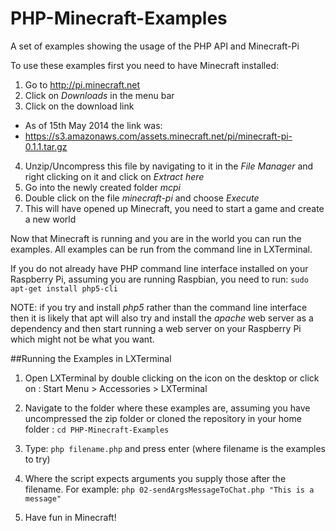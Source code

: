 PHP-Minecraft-Examples
======================

A set of examples showing the usage of the PHP API and Minecraft-Pi

To use these examples first you need to have Minecraft installed:

1. Go to http://pi.minecraft.net
2. Click on *Downloads* in the menu bar
3. Click on the download link
  * As of 15th May 2014 the link was:
  * https://s3.amazonaws.com/assets.minecraft.net/pi/minecraft-pi-0.1.1.tar.gz

4. Unzip/Uncompress this file by navigating to it in the *File Manager* and right clicking on it and click on *Extract here*
5. Go into the newly created folder *mcpi*
6. Double click on the file *minecraft-pi* and choose *Execute*
7. This will have opened up Minecraft, you need to start a game and create a new world

Now that Minecraft is running and you are in the world you can run the examples.
All examples can be run from the command line in LXTerminal.

If you do not already have PHP command line interface installed on your Raspberry Pi, assuming you are running Raspbian, you need to run:
`sudo apt-get install php5-cli`

NOTE: if you try and install *php5* rather than the command line interface then it is likely that apt will also try and install the *apache* web server as a dependency and then start running a web server on your Raspberry Pi which might not be what you want.

##Running the Examples in LXTerminal

1. Open LXTerminal by double clicking on the icon on the desktop or click on :
  Start Menu > Accessories > LXTerminal

2. Navigate to the folder where these examples are, assuming you have uncompressed the zip folder or cloned the repository in your home folder :
 `cd PHP-Minecraft-Examples`
3. Type: `php filename.php` and press enter (where filename is the examples to try)
4. Where the script expects arguments you supply those after the filename. For example:
   `php 02-sendArgsMessageToChat.php "This is a message"`
5. Have fun in Minecraft!
